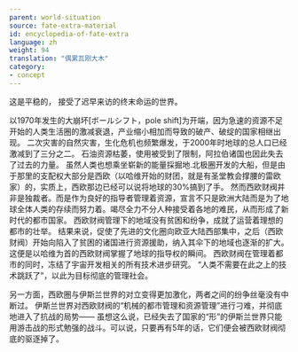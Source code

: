 ```yaml
---
parent: world-situation
source: fate-extra-material
id: encyclopedia-of-fate-extra
language: zh
weight: 94
translation: "偶累瓦刚大木"
category:
- concept
---
```


这是平稳的，
接受了迟早来访的终末命运的世界。

以1970年发生的大崩坏[ボールシフト，pole shift]为开端，因为急速的资源不足开始的人类生活圈的激减衰退，产业缩小相加而导致的破产、破绽的国家相继出现。
二次灾害的自然灾害，生化危机也频繁爆发，于2000年时地球的总人口已经激减到了三分之二。
石油资源枯萎，使用被受到了限制，阿拉伯诸国也因此失去了过去的力量。
虽然人类也想乘坐崭新的能量採掘地.北极圈开发的大船，但是由于那里的支配权大部分是西欧（以哈维开始的财团，就是有圣堂教会撑腰的雷欧家）的，实质上，西欧那边已经可以说将地球的30%搞到了手。
然而西欧财阀并非是独裁者。而是作为良好的指导者管理着资源，宣言不只是欧洲大陆而是为了地球全体人类的存续而努力着。竭尽全力不分人种接受着各地的难民，从而形成了新时代的都市国家。
西欧财阀管理下的地域没有贫困和纷争，成就了运营着理想的都市的壮举。
结果来说，促使了先进的文化圈向欧亚大陆西部集中，之后（西欧财阀）开始向陷入了贫困的诸国进行资源援助，纳入其伞下的地域也逐渐的扩大。这便是以哈维为首的西欧财阀掌握了地球的指导权的瞬间。
西欧财阀在管理着都市的同时，冻结了宇宙开发相关的所有技术进步研究。
“人类不需要在此之上的技术跳跃了”，以此为目标彻底的管理社会。

另一方面，西欧圈与伊斯兰世界的对立变得更加激化，两者之间的纷争丝毫没有中断过。
伊斯兰世界对西欧财阀的“机械的都市管理和资源管理”进行刁难，并彻底地进入了抗战的局势——
虽想这么说，已经失去了国家的“形”的伊斯兰世界只能用游击战的形式勉强的战斗。可以说，只要再有5年的话，它们便会被西欧财阀彻底的驱逐掉了。
